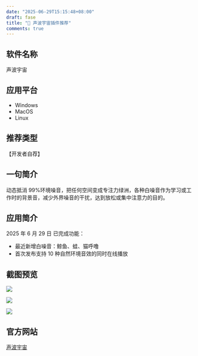 ```yaml
---
date: "2025-06-29T15:15:48+08:00"
draft: fase
title: "📃 声波宇宙插件推荐"
comments: true
---
```


## 软件名称

声波宇宙

## 应用平台

- Windows
- MacOS
- Linux

## 推荐类型

【开发者自荐】

## 一句简介

动态抵消 99%环境噪音，把任何空间变成专注力绿洲，各种白噪音作为学习或工作时的背景音，减少外界噪音的干扰，达到放松或集中注意力的目的。

## 应用简介

2025 年 6 月 29 日 已完成功能：

- 最近新增白噪音：鲸鱼、蛙、猫呼噜
- 首次发布支持 10 种自然环境音效的同时在线播放

## 截图预览

![](https://res.u-tools.cn/plugins/previews/xsuxomn702fJAT7edcXhGj3v9cXSkytbKnBOzCwf.png)

![](https://res.u-tools.cn/plugins/previews/g1S3U1W2j73kJakYMTUcroR51od5kthGaSzoAeDF.png)

![](https://res.u-tools.cn/plugins/previews/HbbMe8M6o5FC9r28m7vXhOvSKGry7uCLANzgByF4.png)

## 官方网站

[声波宇宙](https://www.u-tools.cn/plugins/detail/%E5%A3%B0%E6%B3%A2%E5%AE%87%E5%AE%99/)

<!-- # 视频嵌入: -->
